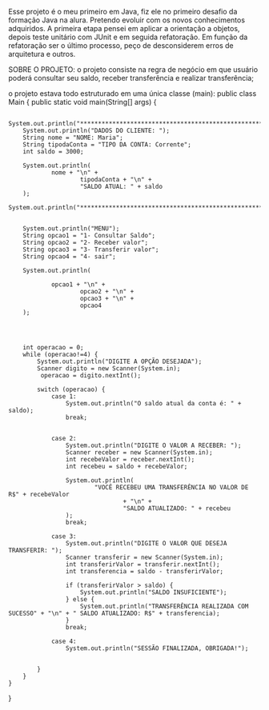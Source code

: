 Esse projeto é o meu primeiro em Java, fiz ele no primeiro desafio da formação Java na alura. Pretendo evoluir com os novos conhecimentos adquiridos. 
A primeira etapa pensei em aplicar a orientação a objetos, depois teste unitário com JUnit e em seguida refatoraçâo. 
Em função da refatoração ser o último processo, peço de desconsiderem erros de arquitetura e outros. 
 

SOBRE O PROJETO: 
o projeto consiste na regra de negócio em que usuário poderá consultar seu saldo, receber transferência e realizar transferência; 


o projeto estava todo estruturado em uma única classe (main): 
public class Main {
    public static void main(String[] args) {

        System.out.println("************************************************************");
        System.out.println("DADOS DO CLIENTE: ");
        String nome = "NOME: Maria";
        String tipodaConta = "TIPO DA CONTA: Corrente";
        int saldo = 3000;

        System.out.println(
                nome + "\n" +
                        tipodaConta + "\n" +
                        "SALDO ATUAL: " + saldo
        );
        System.out.println("************************************************************");


        System.out.println("MENU");
        String opcao1 = "1- Consultar Saldo";
        String opcao2 = "2- Receber valor";
        String opcao3 = "3- Transferir valor";
        String opcao4 = "4- sair";

        System.out.println(

                opcao1 + "\n" +
                        opcao2 + "\n" +
                        opcao3 + "\n" +
                        opcao4
        );




        int operacao = 0;
        while (operacao!=4) {
            System.out.println("DIGITE A OPÇÃO DESEJADA");
            Scanner digito = new Scanner(System.in);
             operacao = digito.nextInt();

            switch (operacao) {
                case 1:
                    System.out.println("O saldo atual da conta é: " + saldo);
                    break;


                case 2:
                    System.out.println("DIGITE O VALOR A RECEBER: ");
                    Scanner receber = new Scanner(System.in);
                    int recebeValor = receber.nextInt();
                    int recebeu = saldo + recebeValor;

                    System.out.println(
                            "VOCÊ RECEBEU UMA TRANSFERÊNCIA NO VALOR DE R$" + recebeValor
                                    + "\n" +
                                    "SALDO ATUALIZADO: " + recebeu
                    );
                    break;

                case 3:
                    System.out.println("DIGITE O VALOR QUE DESEJA TRANSFERIR: ");
                    Scanner transferir = new Scanner(System.in);
                    int transferirValor = transferir.nextInt();
                    int transferencia = saldo - transferirValor;

                    if (transferirValor > saldo) {
                        System.out.println("SALDO INSUFICIENTE");
                    } else {
                        System.out.println("TRANSFERÊNCIA REALIZADA COM SUCESSO" + "\n" + " SALDO ATUALIZADO: R$" + transferencia);
                    }
                    break;

                case 4:
                    System.out.println("SESSÃO FINALIZADA, OBRIGADA!");


            }
        }
    }
}
